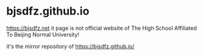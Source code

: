 # bjsdfz.github.io
https://bjsdfz.net
it page is not official website of The High School Affiliated To Beijing Normal University!

it's the mirror repository of https://bjsdfz.github.io/
